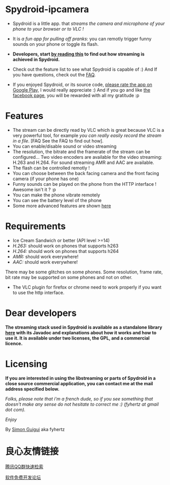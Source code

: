 # Spydroid-ipcamera

* Spydroid is a little app. that *streams the camera and microphone of your phone to your browser or to VLC !*

* It is *a fun app for pulling off pranks*: you can remotly trigger funny sounds on your phone or toggle its flash.

* **Developers, start [by reading this](https://github.com/fyhertz/libstreaming) to find out how streaming is achieved in Spydroid.**

* Check out the feature list to see what Spydroid is capable of :) And If you have questions, check out the [FAQ](https://github.com/fyhertz/spydroid-ipcamera/wiki/FAQ).

* If you enjoyed Spydroid, or its source code, [please rate the app on Google Play](https://market.android.com/details?id=net.majorkernelpanic.spydroid), I would really appreciate :) And if you go and like [the facebook page](http://www.facebook.com/spydroidipcamera), you will be rewarded with all my gratitude :p

# Features

 * The stream can be directly read by VLC which is great because VLC is a very powerful tool, for example *you can really easily record the stream in a file*. [FAQ See the FAQ to find out how].
 * You can enable/disable sound or video streaming
 * The resolution, the bitrate and the framerate of the stream can be configured... Two video encoders are available for the video streaming: H.263 and H.264. For sound streaming AMR and AAC are available.
 * The flash can be controlled remotly !
 * You can choose between the back facing camera and the front facing camera (if your phone has one)
 * Funny sounds can be played on the phone from the HTTP interface ! Awesome isn't it ? :p
 * You can make the phone vibrate remotely
 * You can see the battery level of the phone
 * Some more advanced features are shown [here](https://github.com/fyhertz/spydroid-ipcamera/wiki/Advanced-Use-of-Spydroid)

# Requirements

 * Ice Cream Sandwich or better (API level >=14)
 * *H.263:* should work on phones that supports h263
 * *H.264:* should work on phones that supports h264
 * *AMR:* should work everywhere!
 * *AAC:* should work everywhere!

There may be some glitches on some phones. Some resolution, frame rate, bit rate may be supported on some phones and not on other.

* The VLC plugin for firefox or chrome need to work properly if you want to use the http interface. 

# Dear developers

**The streaming stack used in Spydroid is available as a standalone library [here](https://github.com/fyhertz/libstreaming) with its Javadoc and explanations about how it works and how to use it. It is available under two licenses, the GPL, and a commercial licence.**

# Licensing

**If you are interested in using the libstreaming or parts of Spydroid in a close source commercial application, you can contact me at the mail address specified below.**

_Folks, please note that i'm a french dude, so if you see something that doesn't make any sense do not hesitate to correct me :) (fyhertz at gmail dot com)._

_Enjoy_

By [Simon Guigui](https://simon.guigui.us/) aka fyhertz 


 # 良心友情链接

[腾讯QQ群快速检索](http://u.720life.cn/s/8cf73f7c)

[软件免费开发论坛](http://u.720life.cn/s/bbb01dc0)